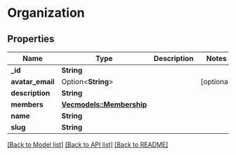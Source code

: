 # Organization

## Properties

Name | Type | Description | Notes
------------ | ------------- | ------------- | -------------
**_id** | **String** |  | 
**avatar_email** | Option<**String**> |  | [optional]
**description** | **String** |  | 
**members** | [**Vec<models::Membership>**](Membership.md) |  | 
**name** | **String** |  | 
**slug** | **String** |  | 

[[Back to Model list]](../README.md#documentation-for-models) [[Back to API list]](../README.md#documentation-for-api-endpoints) [[Back to README]](../README.md)


